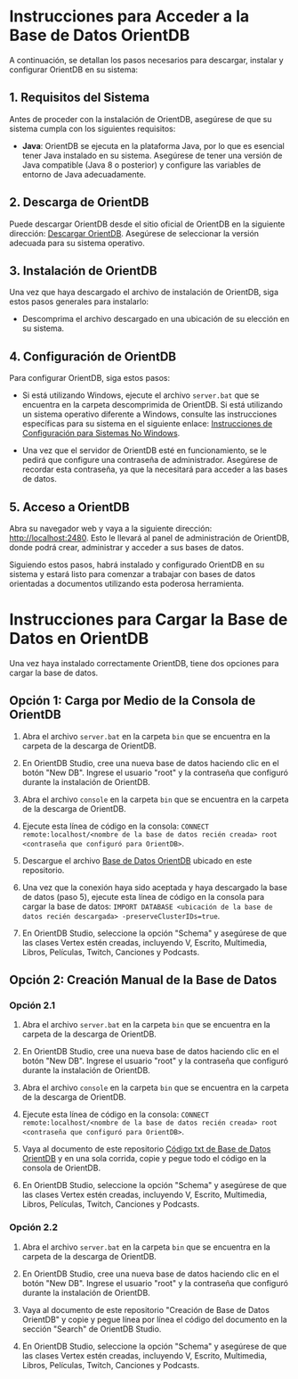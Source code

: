 # Instrucciones para Acceder a la Base de Datos OrientDB

A continuación, se detallan los pasos necesarios para descargar, instalar y configurar OrientDB en su sistema:

## 1. Requisitos del Sistema

Antes de proceder con la instalación de OrientDB, asegúrese de que su sistema cumpla con los siguientes requisitos:

- **Java**: OrientDB se ejecuta en la plataforma Java, por lo que es esencial tener Java instalado en su sistema. Asegúrese de tener una versión de Java compatible (Java 8 o posterior) y configure las variables de entorno de Java adecuadamente.

## 2. Descarga de OrientDB

Puede descargar OrientDB desde el sitio oficial de OrientDB en la siguiente dirección: [Descargar OrientDB](https://orientdb.org/download). Asegúrese de seleccionar la versión adecuada para su sistema operativo.

## 3. Instalación de OrientDB

Una vez que haya descargado el archivo de instalación de OrientDB, siga estos pasos generales para instalarlo:

- Descomprima el archivo descargado en una ubicación de su elección en su sistema.

## 4. Configuración de OrientDB

Para configurar OrientDB, siga estos pasos:

- Si está utilizando Windows, ejecute el archivo `server.bat` que se encuentra en la carpeta descomprimida de OrientDB. Si está utilizando un sistema operativo diferente a Windows, consulte las instrucciones específicas para su sistema en el siguiente enlace: [Instrucciones de Configuración para Sistemas No Windows](https://orientdb.org/download).

- Una vez que el servidor de OrientDB esté en funcionamiento, se le pedirá que configure una contraseña de administrador. Asegúrese de recordar esta contraseña, ya que la necesitará para acceder a las bases de datos.

## 5. Acceso a OrientDB

Abra su navegador web y vaya a la siguiente dirección: [http://localhost:2480](http://localhost:2480). Esto le llevará al panel de administración de OrientDB, donde podrá crear, administrar y acceder a sus bases de datos.

Siguiendo estos pasos, habrá instalado y configurado OrientDB en su sistema y estará listo para comenzar a trabajar con bases de datos orientadas a documentos utilizando esta poderosa herramienta.

# Instrucciones para Cargar la Base de Datos en OrientDB

Una vez haya instalado correctamente OrientDB, tiene dos opciones para cargar la base de datos.

## Opción 1: Carga por Medio de la Consola de OrientDB

1. Abra el archivo `server.bat` en la carpeta `bin` que se encuentra en la carpeta de la descarga de OrientDB.

2. En OrientDB Studio, cree una nueva base de datos haciendo clic en el botón "New DB". Ingrese el usuario "root" y la contraseña que configuró durante la instalación de OrientDB.

3. Abra el archivo `console` en la carpeta `bin` que se encuentra en la carpeta de la descarga de OrientDB.

4. Ejecute esta línea de código en la consola: `CONNECT remote:localhost/<nombre de la base de datos recién creada> root <contraseña que configuró para OrientDB>`.

5. Descargue el archivo [Base de Datos OrientDB](biblioteca.gz) ubicado en este repositorio.
   
6. Una vez que la conexión haya sido aceptada y haya descargado la base de datos (paso 5), ejecute esta línea de código en la consola para cargar la base de datos: `IMPORT DATABASE <ubicación de la base de datos recién descargada> -preserveClusterIDs=true`.

7. En OrientDB Studio, seleccione la opción "Schema" y asegúrese de que las clases Vertex estén creadas, incluyendo V, Escrito, Multimedia, Libros, Películas, Twitch, Canciones y Podcasts.

## Opción 2: Creación Manual de la Base de Datos

### Opción 2.1

1. Abra el archivo `server.bat` en la carpeta `bin` que se encuentra en la carpeta de la descarga de OrientDB.

2. En OrientDB Studio, cree una nueva base de datos haciendo clic en el botón "New DB". Ingrese el usuario "root" y la contraseña que configuró durante la instalación de OrientDB.

3. Abra el archivo `console` en la carpeta `bin` que se encuentra en la carpeta de la descarga de OrientDB.

4. Ejecute esta línea de código en la consola: `CONNECT remote:localhost/<nombre de la base de datos recién creada> root <contraseña que configuró para OrientDB>`.

5. Vaya al documento de este repositorio [Código txt de Base de Datos OrientDB](codigobaseorientdb) y en una sola corrida, copie y pegue todo el código en la consola de OrientDB.

6. En OrientDB Studio, seleccione la opción "Schema" y asegúrese de que las clases Vertex estén creadas, incluyendo V, Escrito, Multimedia, Libros, Películas, Twitch, Canciones y Podcasts.

### Opción 2.2

1. Abra el archivo `server.bat` en la carpeta `bin` que se encuentra en la carpeta de la descarga de OrientDB.

2. En OrientDB Studio, cree una nueva base de datos haciendo clic en el botón "New DB". Ingrese el usuario "root" y la contraseña que configuró durante la instalación de OrientDB.

3. Vaya al documento de este repositorio "Creación de Base de Datos OrientDB" y copie y pegue línea por línea el código del documento en la sección "Search" de OrientDB Studio.

4. En OrientDB Studio, seleccione la opción "Schema" y asegúrese de que las clases Vertex estén creadas, incluyendo V, Escrito, Multimedia, Libros, Películas, Twitch, Canciones y Podcasts.
